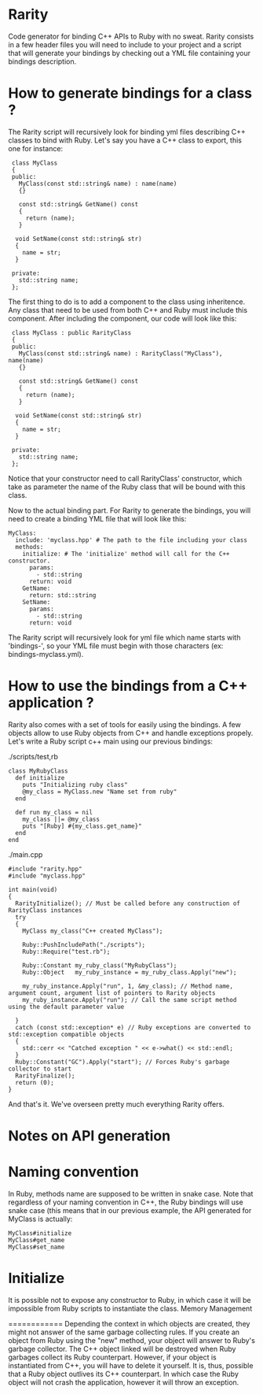 Rarity
======

Code generator for binding C++ APIs to Ruby with no sweat.
Rarity consists in a few header files you will need to include to your project and a script that will generate
your bindings by checking out a YML file containing your bindings description.

How to generate bindings for a class ?
===
The Rarity script will recursively look for binding yml files describing C++ classes to bind with Ruby.
Let's say you have a C++ class to export, this one for instance:

     class MyClass
     {
     public:
       MyClass(const std::string& name) : name(name)
       {}
     
       const std::string& GetName() const
       {
         return (name);
       }
       
      void SetName(const std::string& str)
      {
        name = str;
      }

     private:
       std::string name;
     };
     
The first thing to do is to add a component to the class using inheritence. Any class that need to be used from both
C++ and Ruby must include this component. After including the component, our code will look like this:
    
     class MyClass : public RarityClass
     {
     public:
       MyClass(const std::string& name) : RarityClass("MyClass"), name(name)
       {}
     
       const std::string& GetName() const
       {
         return (name);
       }
       
      void SetName(const std::string& str)
      {
        name = str;
      }

     private:
       std::string name;
     };    
     
Notice that your constructor need to call RarityClass' constructor, which take as parameter the name of the Ruby class
that will be bound with this class.

Now to the actual binding part.
For Rarity to generate the bindings, you will need to create a binding YML file that will look like this:

    MyClass:
      include: 'myclass.hpp' # The path to the file including your class
      methods:
        initialize: # The 'initialize' method will call for the C++ constructor.
          params:
            - std::string
          return: void
        GetName:
          return: std::string
        SetName:
          params:
            - std::string
          return: void


The Rarity script will recursively look for yml file which name starts with 'bindings-', so your YML file must begin
with those characters (ex: bindings-myclass.yml).

How to use the bindings from a C++ application ?
===
Rarity also comes with a set of tools for easily using the bindings. A few objects allow to use Ruby objects from C++ and
handle exceptions propely.
Let's write a Ruby script c++ main using our previous bindings:

./scripts/test,rb

    class MyRubyClass
      def initialize
        puts "Initializing ruby class"
        @my_class = MyClass.new "Name set from ruby"
      end
      
      def run my_class = nil
        my_class ||= @my_class
        puts "[Ruby] #{my_class.get_name}"
      end
    end

./main.cpp

    #include "rarity.hpp"
    #include "myclass.hpp"
    
    int main(void)
    {
      RarityInitialize(); // Must be called before any construction of RarityClass instances
      try
      {
        MyClass my_class("C++ created MyClass");
      
        Ruby::PushIncludePath("./scripts");
        Ruby::Require("test.rb");
        
        Ruby::Constant my_ruby_class("MyRubyClass");
        Ruby::Object   my_ruby_instance = my_ruby_class.Apply("new");

        my_ruby_instance.Apply("run", 1, &my_class); // Method name, argument count, argument list of pointers to Rarity objects
        my_ruby_instance.Apply("run"); // Call the same script method using the default parameter value

      }
      catch (const std::exception* e) // Ruby exceptions are converted to std::exception compatible objects
      {
        std::cerr << "Catched exception " << e->what() << std::endl;
      }
      Ruby::Constant("GC").Apply("start"); // Forces Ruby's garbage collector to start
      RarityFinalize();
      return (0);
    }
    
And that's it. We've overseen pretty much everything Rarity offers.


Notes on API generation
======
Naming convention
============
In Ruby, methods name are supposed to be written in snake case. Note that regardless of your naming convention in C++,
the Ruby bindings will use snake case (this means that in our previous example, the API generated for MyClass is actually:

    MyClass#initialize
    MyClass#get_name
    MyClass#set_name

Initialize
============
It is possible not to expose any constructor to Ruby, in which case it will be impossible from Ruby scripts to
instantiate the class.
Memory Management

============
Depending the context in which objects are created, they might not answer of the same garbage collecting rules.
If you create an object from Ruby using the "new" method, your object will answer to Ruby's garbage collector. The C++
object linked will be destroyed when Ruby garbages collect its Ruby counterpart. However, if your object is instantiated
from C++, you will have to delete it yourself.
It is, thus, possible that a Ruby object outlives its C++ counterpart. In which case the Ruby object will not crash the
application, however it will throw an exception.
